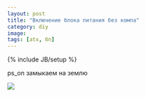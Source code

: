 ```yaml
---
layout: post
title: "Включение блока питания без компа"
category: diy
image: 
tags: [atx, бп]
---
```

{% include JB/setup %}

ps_on замыкаем на землю

<img src="http://i.imgur.com/xc602ak.png" />